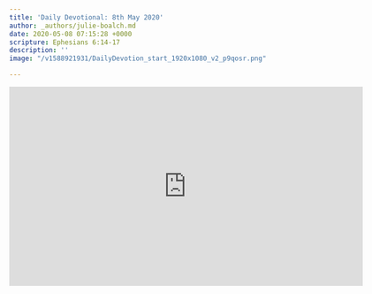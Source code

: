 ```yaml
---
title: 'Daily Devotional: 8th May 2020'
author: _authors/julie-boalch.md
date: 2020-05-08 07:15:28 +0000
scripture: Ephesians 6:14-17
description: ''
image: "/v1588921931/DailyDevotion_start_1920x1080_v2_p9qosr.png"

---
```

<iframe src="https://player.vimeo.com/video/416105757" width="640" height="360" frameborder="0" allow="autoplay; fullscreen" allowfullscreen></iframe>